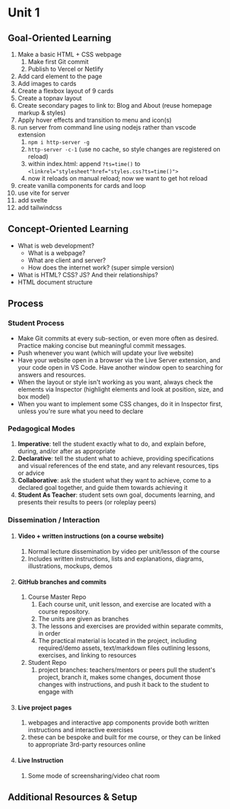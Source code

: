 # Unit 1

## Goal-Oriented Learning

1. Make a basic HTML + CSS webpage
   1. Make first Git commit
   2. Publish to Vercel or Netlify
2. Add card element to the page
3. Add images to cards
4. Create a flexbox layout of 9 cards
5. Create a topnav layout
6. Create secondary pages to link to: Blog and About (reuse homepage markup & styles)
7. Apply hover effects and transition to menu and icon(s)
8. run server from command line using nodejs rather than vscode extension
   1. `npm i http-server -g`
   2. `http-server -c-1` (use no cache, so style changes are registered on reload)
   3. within index.html: append  `?ts=time()` to `<linkrel="stylesheet"href="styles.css?ts=time()">`
   4. now it reloads on manual reload; now we want to get hot reload
9. create vanilla components for cards and loop
10. use vite for server
11. add svelte
12. add tailwindcss

## Concept-Oriented Learning

* What is web development?
  * What is a webpage?
  * What are client and server?
  * How does the internet work? (super simple version)
* What is HTML? CSS? JS? And their relationships?
* HTML document structure

## Process

### Student Process

* Make Git commits at every sub-section, or even more often as desired. Practice making concise but meaningful commit messages.
* Push whenever you want (which will update your live website)
* Have your website open in a browser via the Live Server extension, and your code open in VS Code. Have another window open to searching for answers and resources.
* When the layout or style isn't working as you want, always check the elements via Inspector (highlight elements and look at position, size, and box model)
* When you want to implement some CSS changes, do it in Inspector first, unless you're sure what you need to declare

### Pedagogical Modes

1. **Imperative**: tell the student exactly what to do, and explain before, during, and/or after as appropriate
2. **Declarative**: tell the student what to achieve, providing specifications and visual references of the end state, and any relevant resources, tips or advice
3. **Collaborative**: ask the student what they want to achieve, come to a declared goal together, and guide them towards achieving it
4. **Student As Teacher**: student sets own goal, documents learning, and presents their results to peers (or roleplay peers)

### Dissemination / Interaction

1. #### Video + written instructions (on a course website)

   1. Normal lecture dissemination by video per unit/lesson of the course
   2. Includes written instructions, lists and explanations, diagrams, illustrations, mockups, demos
2. #### GitHub branches and commits

   1. Course Master Repo
      1. Each course unit, unit lesson, and exercise are located with a course repository.
      2. The units are given as branches
      3. The lessons and exercises are provided within separate commits, in order
      4. The practical material is located in the project, including required/demo assets, text/markdown files outlining lessons, exercises, and linking to resources
   2. Student Repo
      1. project branches: teachers/mentors or peers pull the student's project, branch it, makes some changes, document those changes with instructions, and push it back to the student to engage with
3. #### Live project pages

   1. webpages and interactive app components provide both written instructions and interactive exercises
   2. these can be bespoke and built for me course, or they can be linked to appropriate 3rd-party resources online
4. #### Live Instruction

   1. Some mode of screensharing/video chat room

## Additional Resources & Setup

